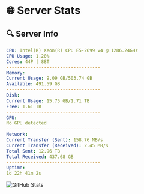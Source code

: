 # 🌐 Server Stats
## 🔍 Server Info
```yaml
CPU: Intel(R) Xeon(R) CPU E5-2699 v4 @ 1286.24GHz
CPU Usage: 1.20%
Cores: 44P | 88T
-----------------------------------
Memory:
Current Usage: 9.09 GB/503.74 GB
Available: 491.59 GB
-----------------------------------
Disk:
Current Usage: 15.75 GB/1.71 TB
Free: 1.61 TB
-----------------------------------
GPU:
No GPU detected
-----------------------------------
Network:
Current Transfer (Sent): 158.76 MB/s
Current Transfer (Received): 2.45 MB/s
Total Sent: 12.96 TB
Total Received: 437.68 GB
-----------------------------------
Uptime:
1d 22h 41m 2s
```
![GitHub Stats](https://img.shields.io/badge/Updated-2025-02-09_21:24:20-blue)